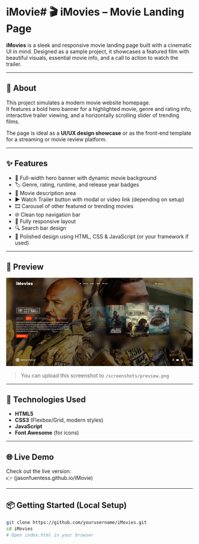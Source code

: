 # iMovie# 🎬 iMovies – Movie Landing Page

**iMovies** is a sleek and responsive movie landing page built with a cinematic UI in mind. Designed as a sample project, it showcases a featured film with beautiful visuals, essential movie info, and a call to action to watch the trailer.

---

## 📖 About

This project simulates a modern movie website homepage.  
It features a bold hero banner for a highlighted movie, genre and rating info, interactive trailer viewing, and a horizontally scrolling slider of trending films.

The page is ideal as a **UI/UX design showcase** or as the front-end template for a streaming or movie review platform.

---

## ✨ Features

- 🎥 Full-width hero banner with dynamic movie background
- 🏷️ Genre, rating, runtime, and release year badges
- 📜 Movie description area
- ▶️ Watch Trailer button with modal or video link (depending on setup)
- 🎞️ Carousel of other featured or trending movies
- 🌐 Clean top navigation bar
- 📱 Fully responsive layout
- 🔍 Search bar design
- 🎨 Polished design using HTML, CSS & JavaScript (or your framework if used)

---

## 📸 Preview

![iMovies Preview](./screenshots/preview.png)

> You can upload this screenshot to `/screenshots/preview.png`

---

## 🚀 Technologies Used

- **HTML5**
- **CSS3** (Flexbox/Grid, modern styles)
- **JavaScript** 
- **Font Awesome** (for icons)

---

## 🌐 Live Demo

Check out the live version:  
👉 (jasonfuentess.github.io/iMovie)

---

## 📦 Getting Started (Local Setup)

```bash
git clone https://github.com/yourusername/iMovies.git
cd iMovies
# Open index.html in your browser
